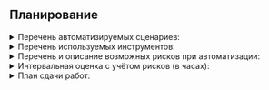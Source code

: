 ## Планирование

<details>
 <summary> Перечень автоматизируемых сценариев:</summary>
   
1.	Обычная оплата по дебетовой карте с картой APPROVED (валидные значения):
      * Поле «Номер карты» – 4444 4444 4444 4441
      *	Поле «Месяц» – двузначное число
      *	Поле «Год» – двузначное число
      *	Поле «Владелец» – имя и фамилия на латинице
      *	Поле «CVC/CVV» – трехзначное число
      *	Отправка формы после заполнения всех полей
      *	Получение одобрения операции Банком

2.	Выдача кредита по данным банковской карты с картой APPROVED (валидные значения):
      * Поле «Номер карты» – 4444 4444 4444 4441
      * Поле «Месяц» – двузначное число
      * Поле «Год» – двузначное число
      * Поле «Владелец» – имя и фамилия на латинице
      * Поле «CVC/CVV» – трехзначное число
      * Отправка формы после заполнения всех полей
      * Получение одобрения операции Банком

3.	Обычная оплата по дебетовой карте с картой DECLINED (валидные значения):
      * Поле «Номер карты» – 4444 4444 4444 4442
      * Поле «Месяц» – двузначное число
      * Поле «Год» – двузначное число
      * Поле «Владелец» – имя и фамилия на латинице
      * Поле «CVC/CVV» – трехзначное число
      * Отправка формы после заполнения всех полей
      * Получение отказа Банком в проведении операции

4.	Выдача кредита по данным банковской карты с картой DECLINED (валидные значения):
      * Поле «Номер карты» – 4444 4444 4444 4442
      * Поле «Месяц» – двузначное число
      * Поле «Год» – двузначное число
      * Поле «Владелец» – имя и фамилия на латинице
      * Поле «CVC/CVV» – трехзначное число
      * Отправка формы после заполнения всех полей
      * Получение отказа Банком в проведении операции

5.	Обычная оплата по дебетовой карте (не валидные значения):
      * Поле «Номер карты» – 5555 5555 5555 5555
      * Поле «Месяц» – 1 цифра и спецсимвол
      * Поле «Год» – 1 цифра и спецсимвол
      * Поле «Владелец» – имя и фамилия на кириллице со спецсимволами и цифрами
      * Поле «CVC/CVV» – 1 цифра и спецсимвол
      * Отправка формы после заполнения всех полей
      * Получение подсказок о некорректном заполнении полей, форма не отправляется

6.	Выдача кредита по данным банковской карты (не валидные значения):
      * Поле «Номер карты» – 5555 5555 5555 5555
      * Поле «Месяц» – 1 цифра и спецсимвол
      * Поле «Год» – 1 цифра и спецсимвол
      * Поле «Владелец» – имя и фамилия на кириллице со спецсимволами и цифрами
      * Поле «CVC/CVV» – 1 цифра и спецсимвол
      * Отправка формы после заполнения всех полей
      * Получение подсказок о некорректном заполнении полей, форма не отправляется

7.	Обычная оплата по дебетовой карте (не валидные значения):
      * Отправка пустых полей формы
      * Получение подсказок о некорректном заполнении полей, форма не отправляется

8.	Выдача кредита по данным банковской карты (не валидные значения):
      * Отправка пустых полей формы
      * Получение подсказок о некорректном заполнении полей, форма не отправляется
      
9.   Обычная оплата по дебетовой карте (невалидные значения полей "Месяц" и "Год"):
      * Поле «Номер карты» – 4444 4444 4444 4441
      * Поле «Месяц» – несуществующий месяц, например, 17
      * Поле «Год» – прошедший год, например, 20
      * Поле «Владелец» – имя и фамилия на на латинице
      * Поле «CVC/CVV» – трехзначное число
      * Отправка формы после заполнения всех полей
      * Получение подсказок о некорректном заполнении полей, форма не отправляется
      
10. Выдача кредита по данным банковской карты (невалидные значения полей "Месяц" и "Год"):
      * Поле «Номер карты» – 4444 4444 4444 4442
      * Поле «Месяц» – несуществующий месяц, например, 17
      * Поле «Год» – прошедший год, например, 20
      * Поле «Владелец» – имя и фамилия на на латинице
      * Поле «CVC/CVV» – трехзначное число
      * Отправка формы после заполнения всех полей
      * Получение подсказок о некорректном заполнении полей, форма не отправляется
      
11. Обычная оплата по дебетовой карте (невалидные значения полея "Владелец""):
      * Поле «Номер карты» – 4444 4444 4444 4442
      * Поле «Месяц» – двузначное число
      * Поле «Год» – двузначное число
      * Поле «Владелец» – имя и фамилия на кириллице со спецсимволами и цифрами
      * Поле «CVC/CVV» – трехзначное число
      * Отправка формы после заполнения всех полей
      * Получение подсказки о некорректном заполнении поля, форма не отправляется

12. Выдача кредита по данным банковской карты (невалидные значения полея "Владелец""):
      * Поле «Номер карты» – 4444 4444 4444 4442
      * Поле «Месяц» – двузначное число
      * Поле «Год» – двузначное число
      * Поле «Владелец» – имя и фамилия на кириллице со спецсимволами и цифрами
      * Поле «CVC/CVV» – трехзначное число
      * Отправка формы после заполнения всех полей
      * Получение подсказки о некорректном заполнении поля, форма не отправляется
</details>

<details>
 <summary> Перечень используемых инструментов:</summary>

1.	IntelliJ IDEA – бесплатная и функциональная среда разработки с подсказками
2.	Selenide - удобное и простое подключение фреймворка, понятный синтаксис для написания тестов
3.	Lombok – избавляет от написания вручную геттеров, сеттеров и другого шаблонного кода
4.	Faker – для генерации данных при заполнении форм
5.	Docker – для запуска приложения, баз данных (MySQL, PostgreSQL) с помощью контейнеров, без установки на ПК.
6.	Allure - содержит более подробную и наглядную информацию о результатах прохождения тестов
</details>

<details>
 <summary> Перечень и описание возможных рисков при автоматизации:</summary>

1.  Главные риски связаны с отсутствием достаточного опыта автоматизации для того, чтобы сам процесс автоматизации был быстрым и эффективным (высокие временные затраты, которые ведут к удорожанию процессов автоматизации в сравнении с ручным тестированием).
2.  К рискам также можно отнести отсутствие ТЗ (нет описания требований к полям, поведения системы).
3.  Отсутствие уникальных селекторов у элементов на странице тестируемой формы, что делает процесс автоматизации более долгим
4.  Наименее вероятным, но допустимым риском считаю сложность с использованием того или иного софта (IDEA, библиотеки, фреймворки, Docker и т.д) в РФ.
</details>

<details>
 <summary> Интервальная оценка с учётом рисков (в часах):</summary>

60 часов (возможно слишком оптимистично)
</details>

<details>
 <summary> План сдачи работ:</summary>
19.07.2022
</details>